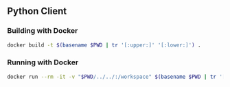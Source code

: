 ## Python Client

### Building with Docker

```bash
docker build -t $(basename $PWD | tr '[:upper:]' '[:lower:]') .
```

### Running with Docker

```bash
docker run --rm -it -v "$PWD/../../:/workspace" $(basename $PWD | tr '[:upper:]' '[:lower:]') /bin/bash
```
